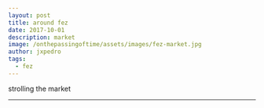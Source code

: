 ```yaml
---
layout: post
title: around fez
date: 2017-10-01
description: market
image: /onthepassingoftime/assets/images/fez-market.jpg
author: jxpedro
tags: 
  - fez
---
```

<p >strolling the market</p>

<p></p>

<hr/>